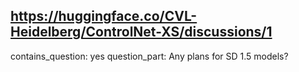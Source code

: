 ## https://huggingface.co/CVL-Heidelberg/ControlNet-XS/discussions/1

contains_question: yes
question_part: Any plans for SD 1.5 models?